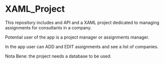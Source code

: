 # XAML_Project

This repository includes and API and a XAML project dedicated to managing assignments for consultants in a company.

Potential user of the app is a project manager or assignments manager.

In the app user can ADD and EDIT assignments and see a list of companies. 

Nota Bene: the project needs a database to be used.

